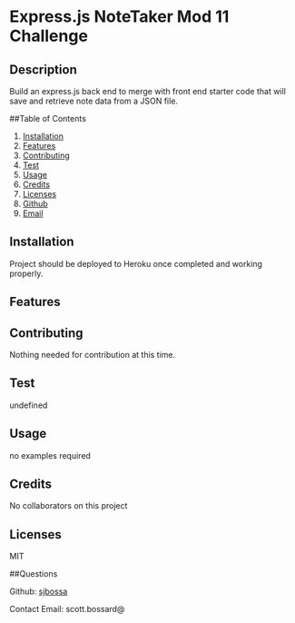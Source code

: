 # Express.js NoteTaker Mod 11 Challenge

## Description
Build an express.js back end to merge with front end starter code that will save and retrieve note data from a JSON file.

##Table of Contents
  1. [Installation](#installation)
  2. [Features](#features)
  3. [Contributing](#contributing)
  4. [Test](#test)
  5. [Usage](#usage)
  6. [Credits](#credits)
  7. [Licenses](#licenses)
  8. [Github](#github)
  9. [Email](#email)
  
## Installation
Project should be deployed to Heroku once completed and working properly.

## Features


## Contributing
Nothing needed for contribution at this time.

## Test
undefined

## Usage
no examples required

## Credits
No collaborators on this project

## Licenses
MIT

##Questions

Github: [sjbossa](https://github.com/sjbossa)


Contact Email: scott.bossard@


  